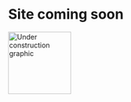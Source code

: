 # Site coming soon

<a title="I do not exist, Public domain, via Wikimedia Commons" href="https://commons.wikimedia.org/wiki/File:Under_construction_graphic.gif"><img width="128" alt="Under construction graphic" src="https://upload.wikimedia.org/wikipedia/commons/1/19/Under_construction_graphic.gif"></a>
